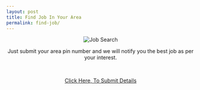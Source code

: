```yaml
---
layout: post
title: Find Job In Your Area
permalink: find-job/
---
```


<div class="jumbotron"> <center>
  <img src="http://oi61.tinypic.com/2ns2vyt.jpg" class="img-responsive" alt="Job Search" ><br/>
  <p>Just submit your area pin number and we will notify you the best job as per your interest.</p><br/>
  <p><a class="btn btn-primary btn-lg" href="http://chlcotrk.com/mt/x274x2c4d4p233t224q2u234/" role="button"> Click Here, To Submit Details </a></p>
 </center>
</div>
